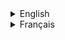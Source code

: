<details>
    <summary>English</summary>

Hello, I like to write useless programs using code that is perfectly <s>clean</s> understandable to me.

In all seriousness, I write code in Java, Python, HTML/CSS/JS, Markdown, SwiftUI and C#. I can communicate in English and French.
</details>

<details>
    <summary>Français</summary>

Bonjour, j'aime écrire des programmes absolument inutiles comprenant du code parfaitement <s>lisible</s> confus.

Sans blagues, j'aime écrire du code en Java, Python, HTML/CSS/JS, Markdown, SwiftUI et C#. Je peux communiquer en français et en anglais.
</details>
